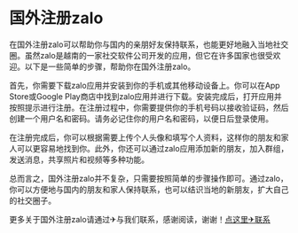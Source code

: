 # 国外注册zalo

在国外注册zalo可以帮助你与国内的亲朋好友保持联系，也能更好地融入当地社交圈。虽然zalo是越南的一家社交软件公司开发的应用，但它在许多国家也很受欢迎。以下是一些简单的步骤，帮助你在国外注册zalo。

首先，你需要下载zalo应用并安装到你的手机或其他移动设备上。你可以在App Store或Google Play商店中找到zalo应用并进行下载。安装完成后，打开应用并按照提示进行注册。在注册过程中，你需要提供你的手机号码以接收验证码，然后创建一个用户名和密码。请务必记住你的用户名和密码，以便日后登录使用。

在注册完成后，你可以根据需要上传个人头像和填写个人资料，这样你的朋友和家人可以更容易地找到你。此外，你还可以通过zalo应用添加新的朋友，加入群组，发送消息，共享照片和视频等多种功能。

总而言之，国外注册zalo并不复杂，只需要按照简单的步骤操作即可。通过zalo，你可以方便地与国内的朋友和家人保持联系，也可以结识当地的新朋友，扩大自己的社交圈子。

更多关于国外注册zalo请通过✈与我们联系，感谢阅读，谢谢！[点这里✈联系](https://acc.k02.cc)